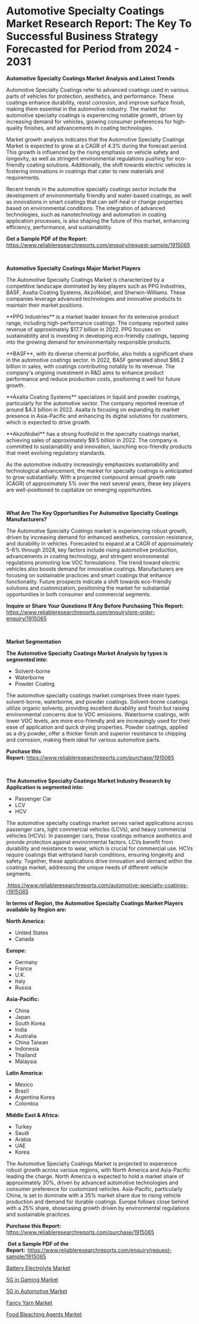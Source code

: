<p><h1>Automotive Specialty Coatings Market Research Report: The Key To Successful Business Strategy Forecasted for Period from 2024 - 2031</h1></p><p><strong>Automotive Specialty Coatings Market Analysis and Latest Trends</strong></p>
<p><p>Automotive Specialty Coatings refer to advanced coatings used in various parts of vehicles for protection, aesthetics, and performance. These coatings enhance durability, resist corrosion, and improve surface finish, making them essential in the automotive industry. The market for automotive specialty coatings is experiencing notable growth, driven by increasing demand for vehicles, growing consumer preferences for high-quality finishes, and advancements in coating technologies.</p><p>Market growth analysis indicates that the Automotive Specialty Coatings Market is expected to grow at a CAGR of 4.3% during the forecast period. This growth is influenced by the rising emphasis on vehicle safety and longevity, as well as stringent environmental regulations pushing for eco-friendly coating solutions. Additionally, the shift towards electric vehicles is fostering innovations in coatings that cater to new materials and requirements.</p><p>Recent trends in the automotive specialty coatings sector include the development of environmentally friendly and water-based coatings, as well as innovations in smart coatings that can self-heal or change properties based on environmental conditions. The integration of advanced technologies, such as nanotechnology and automation in coating application processes, is also shaping the future of this market, enhancing efficiency, performance, and sustainability.</p></p>
<p><strong>Get a Sample PDF of the Report:&nbsp;</strong> <a href="https://www.reliableresearchreports.com/enquiry/request-sample/1915065?utm_campaign=118&utm_medium=2&utm_source=Github&utm_content=ia&utm_term=13112024&utm_id=automotive-specialty-coatings">https://www.reliableresearchreports.com/enquiry/request-sample/1915065</a></p>
<p>&nbsp;</p>
<p><strong>Automotive Specialty Coatings Major Market Players</strong></p>
<p><p>The Automotive Specialty Coatings Market is characterized by a competitive landscape dominated by key players such as PPG Industries, BASF, Axalta Coating Systems, AkzoNobel, and Sherwin-Williams. These companies leverage advanced technologies and innovative products to maintain their market positions.</p><p>**PPG Industries** is a market leader known for its extensive product range, including high-performance coatings. The company reported sales revenue of approximately $17.7 billion in 2022. PPG focuses on sustainability and is investing in developing eco-friendly coatings, tapping into the growing demand for environmentally responsible products.</p><p>**BASF**, with its diverse chemical portfolio, also holds a significant share in the automotive coatings sector. In 2022, BASF generated about $86.2 billion in sales, with coatings contributing notably to its revenue. The company's ongoing investment in R&D aims to enhance product performance and reduce production costs, positioning it well for future growth.</p><p>**Axalta Coating Systems** specializes in liquid and powder coatings, particularly for the automotive sector. The company reported revenue of around $4.3 billion in 2022. Axalta is focusing on expanding its market presence in Asia-Pacific and enhancing its digital solutions for customers, which is expected to drive growth.</p><p>**AkzoNobel** has a strong foothold in the specialty coatings market, achieving sales of approximately $9.5 billion in 2022. The company is committed to sustainability and innovation, launching eco-friendly products that meet evolving regulatory standards.</p><p>As the automotive industry increasingly emphasizes sustainability and technological advancement, the market for specialty coatings is anticipated to grow substantially. With a projected compound annual growth rate (CAGR) of approximately 5% over the next several years, these key players are well-positioned to capitalize on emerging opportunities.</p></p>
<p>&nbsp;</p>
<p><strong>What Are The Key Opportunities For Automotive Specialty Coatings Manufacturers?</strong></p>
<p><p>The Automotive Specialty Coatings market is experiencing robust growth, driven by increasing demand for enhanced aesthetics, corrosion resistance, and durability in vehicles. Forecasted to expand at a CAGR of approximately 5-6% through 2028, key factors include rising automotive production, advancements in coating technology, and stringent environmental regulations promoting low VOC formulations. The trend toward electric vehicles also boosts demand for innovative coatings. Manufacturers are focusing on sustainable practices and smart coatings that enhance functionality. Future prospects indicate a shift towards eco-friendly solutions and customization, positioning the market for substantial opportunities in both consumer and commercial segments.</p></p>
<p><strong>Inquire or Share Your Questions If Any Before Purchasing This Report:</strong> <a href="https://www.reliableresearchreports.com/enquiry/pre-order-enquiry/1915065?utm_campaign=118&utm_medium=2&utm_source=Github&utm_content=ia&utm_term=13112024&utm_id=automotive-specialty-coatings">https://www.reliableresearchreports.com/enquiry/pre-order-enquiry/1915065</a></p>
<p>&nbsp;</p>
<p><strong>Market Segmentation</strong></p>
<p><strong>The Automotive Specialty Coatings Market Analysis by types is segmented into:</strong></p>
<p><ul><li>Solvent-borne</li><li>Waterborne</li><li>Powder Coating</li></ul></p>
<p><p>The automotive specialty coatings market comprises three main types: solvent-borne, waterborne, and powder coatings. Solvent-borne coatings utilize organic solvents, providing excellent durability and finish but raising environmental concerns due to VOC emissions. Waterborne coatings, with lower VOC levels, are more eco-friendly and are increasingly used for their ease of application and quick drying properties. Powder coatings, applied as a dry powder, offer a thicker finish and superior resistance to chipping and corrosion, making them ideal for various automotive parts.</p></p>
<p><strong>Purchase this Report:&nbsp;</strong><a href="https://www.reliableresearchreports.com/purchase/1915065?utm_campaign=118&utm_medium=2&utm_source=Github&utm_content=ia&utm_term=13112024&utm_id=automotive-specialty-coatings">https://www.reliableresearchreports.com/purchase/1915065</a></p>
<p>&nbsp;</p>
<p><strong>The Automotive Specialty Coatings Market Industry Research by Application is segmented into:</strong></p>
<p><ul><li>Passenger Car</li><li>LCV</li><li>HCV</li></ul></p>
<p><p>The automotive specialty coatings market serves varied applications across passenger cars, light commercial vehicles (LCVs), and heavy commercial vehicles (HCVs). In passenger cars, these coatings enhance aesthetics and provide protection against environmental factors. LCVs benefit from durability and resistance to wear, which is crucial for commercial use. HCVs require coatings that withstand harsh conditions, ensuring longevity and safety. Together, these applications drive innovation and demand within the coatings market, addressing the unique needs of different vehicle segments.</p></p>
<p><a href="https://www.reliableresearchreports.com/automotive-specialty-coatings-r1915065?utm_campaign=118&utm_medium=2&utm_source=Github&utm_content=ia&utm_term=13112024&utm_id=automotive-specialty-coatings">&nbsp;https://www.reliableresearchreports.com/automotive-specialty-coatings-r1915065</a></p>
<p><strong>In terms of Region, the Automotive Specialty Coatings Market Players available by Region are:</strong></p>
<p>
    <p> <strong> North America: </strong>
        <ul>
            <li>United States</li>
            <li>Canada</li>
        </ul>
        </p> 
    <p> <strong> Europe: </strong>
        <ul>
            <li>Germany</li>
            <li>France</li>
            <li>U.K.</li>
            <li>Italy</li>
            <li>Russia</li>
        </ul>
        </p> 
    <p> <strong> Asia-Pacific: </strong>
        <ul>
            <li>China</li>
            <li>Japan</li>
            <li>South Korea</li>
            <li>India</li>
            <li>Australia</li>
            <li>China Taiwan</li>
            <li>Indonesia</li>
            <li>Thailand</li>
            <li>Malaysia</li>
        </ul>
        </p> 
    <p> <strong> Latin America: </strong>
        <ul>
            <li>Mexico</li>
            <li>Brazil</li>
            <li>Argentina Korea</li>
            <li>Colombia</li>
        </ul>
        </p> 
    <p> <strong> Middle East & Africa: </strong>
        <ul>
            <li>Turkey</li>
            <li>Saudi</li>
            <li>Arabia</li>
            <li>UAE</li>
            <li>Korea</li>
        </ul>
    </p>
    </p>
<p><p>The Automotive Specialty Coatings Market is projected to experience robust growth across various regions, with North America and Asia-Pacific leading the charge. North America is expected to hold a market share of approximately 30%, driven by advanced automotive technologies and consumer preference for customized vehicles. Asia-Pacific, particularly China, is set to dominate with a 35% market share due to rising vehicle production and demand for durable coatings. Europe follows close behind with a 25% share, showcasing growth driven by environmental regulations and sustainable practices.</p></p>
<p><strong>Purchase this Report: </strong><a href="https://www.reliableresearchreports.com/purchase/1915065?utm_campaign=118&utm_medium=2&utm_source=Github&utm_content=ia&utm_term=13112024&utm_id=automotive-specialty-coatings">https://www.reliableresearchreports.com/purchase/1915065</a></p>
<p>&nbsp;<strong>Get a Sample PDF of the Report:&nbsp;&nbsp;</strong><a href="https://www.reliableresearchreports.com/enquiry/request-sample/1915065?utm_campaign=118&utm_medium=2&utm_source=Github&utm_content=ia&utm_term=13112024&utm_id=automotive-specialty-coatings">https://www.reliableresearchreports.com/enquiry/request-sample/1915065</a></p>
<p><strong></strong></p>
<p><p><a href="https://github.com/mabutironaldo/Market-Research-Report-List-6/blob/main/battery-electrolyte-market.md?utm_campaign=118&utm_medium=2&utm_source=Github&utm_content=ia&utm_term=13112024&utm_id=automotive-specialty-coatings">Battery Electrolyte Market</a></p><p><a href="https://issuu.com/reportprime-2/docs/5g-in-gaming-market-size-2030.pptx_8dfd8b834ddff1?utm_campaign=118&utm_medium=2&utm_source=Github&utm_content=ia&utm_term=13112024&utm_id=automotive-specialty-coatings">5G in Gaming Market</a></p><p><a href="https://issuu.com/reportprime-2/docs/5g-in-automotive-market-size-2030.p_fb62375aae6f05?utm_campaign=118&utm_medium=2&utm_source=Github&utm_content=ia&utm_term=13112024&utm_id=automotive-specialty-coatings">5G in Automotive Market</a></p><p><a href="https://www.linkedin.com/pulse/analyzing-global-fancy-yarn-market-growth-prospects-future-ywdbc?utm_campaign=118&utm_medium=2&utm_source=Github&utm_content=ia&utm_term=13112024&utm_id=automotive-specialty-coatings">Fancy Yarn Market</a></p><p><a href="https://github.com/AshikRahman991/Market-Research-Report-List-1/blob/main/food-bleaching-agents-market.md?utm_campaign=118&utm_medium=2&utm_source=Github&utm_content=ia&utm_term=13112024&utm_id=automotive-specialty-coatings">Food Bleaching Agents Market</a></p></p>